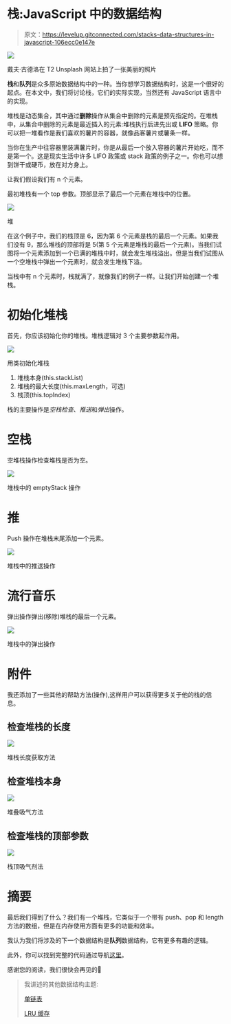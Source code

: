 # 栈:JavaScript 中的数据结构

> 原文：<https://levelup.gitconnected.com/stacks-data-structures-in-javascript-106ecc0e147e>

![](img/9cad7f6283c061f095e6625dda77135b.png)

戴夫·古德洛在 T2 Unsplash 网站上拍了一张美丽的照片

**栈**和**队列**是众多原始数据结构中的一种。当你想学习数据结构时，这是一个很好的起点。在本文中，我们将讨论栈，它们的实际实现，当然还有 JavaScript 语言中的实现。

堆栈是动态集合，其中通过**删除**操作从集合中删除的元素是预先指定的。在堆栈中，从集合中删除的元素是最近插入的元素:堆栈执行后进先出或 **LIFO** 策略。你可以把一堆看作是我们喜欢的薯片的容器，就像品客薯片或薯条一样。

当你在生产中往容器里装满薯片时，你是从最后一个放入容器的薯片开始吃，而不是第一个。这是现实生活中许多 LIFO 政策或 stack 政策的例子之一。你也可以想到饼干或硬币，放在对方身上。

让我们假设我们有 n 个元素。

最初堆栈有一个 top 参数。顶部显示了最后一个元素在堆栈中的位置。

![](img/c5acd75b00146a8ac5d54cc60e9700e6.png)

堆

在这个例子中，我们的栈顶是 6，因为第 6 个元素是栈的最后一个元素。如果我们没有 9，那么堆栈的顶部将是 5(第 5 个元素是堆栈的最后一个元素)。当我们试图将一个元素添加到一个已满的堆栈中时，就会发生堆栈溢出。但是当我们试图从一个空堆栈中弹出一个元素时，就会发生堆栈下溢。

当栈中有 n 个元素时，栈就满了，就像我们的例子一样。让我们开始创建一个堆栈。

# 初始化堆栈

首先，你应该初始化你的堆栈。堆栈逻辑对 3 个主要参数起作用。

![](img/7a7fef9aa82693c0193a3746e49405ec.png)

用类初始化堆栈

1.  堆栈本身(this.stackList)
2.  堆栈的最大长度(this.maxLength，可选)
3.  栈顶(this.topIndex)

栈的主要操作是*空栈检查*、*推送*和*弹出*操作。

# 空栈

空堆栈操作检查堆栈是否为空。

![](img/4b87fa9e5d2eb8f6fa91c31dd71ebb42.png)

堆栈中的 emptyStack 操作

# 推

Push 操作在堆栈末尾添加一个元素。

![](img/fb867b55ee73c5bfe93f36c470ff2a05.png)

堆栈中的推送操作

# 流行音乐

弹出操作弹出(移除)堆栈的最后一个元素。

![](img/7503c3a9a5d4ff2f5d939a7c4c2faa11.png)

堆栈中的弹出操作

# 附件

我还添加了一些其他的帮助方法(操作),这样用户可以获得更多关于他的栈的信息。

## 检查堆栈的长度

![](img/6f3ec4c3a67e9cb178d09859b7add7d8.png)

堆栈长度获取方法

## 检查堆栈本身

![](img/d6c592756cfd96c1f8681d1d27fd708b.png)

堆叠吸气方法

## 检查堆栈的顶部参数

![](img/c9883be4f00ca6e1a83a2c0163762225.png)

栈顶吸气剂法

# 摘要

最后我们得到了什么？我们有一个堆栈，它类似于一个带有 push、pop 和 length 方法的数组，但是在内存使用方面有更多的功能和效率。

我认为我们将涉及的下一个数据结构是**队列**数据结构，它有更多有趣的逻辑。

此外，你可以找到完整的代码通过导航[这里](https://github.com/danomov/DataStructuresAndAlgorithmImplementations)。

感谢您的阅读，我们很快会再见的🤟

> 我讲述的其他数据结构主题:
> 
> [单链表](https://link.medium.com/hu38fRRvAbb)
> 
> [LRU 缓存](https://link.medium.com/z8tBxNIvAbb)